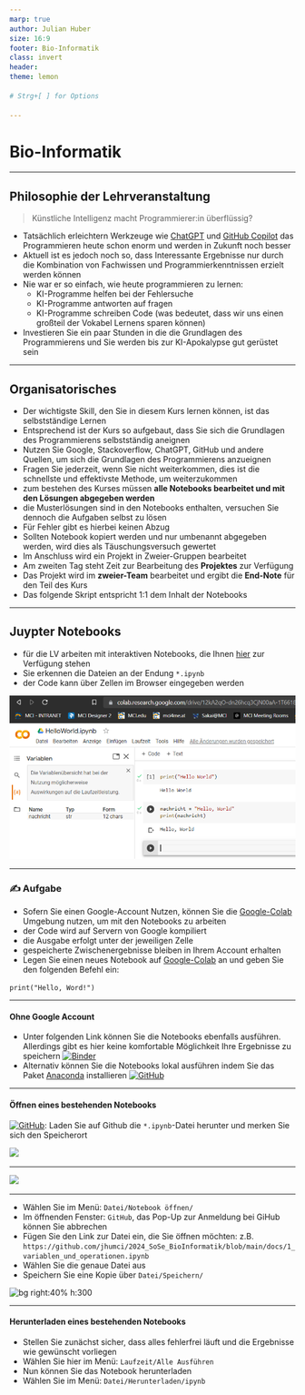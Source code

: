 ```yaml
---
marp: true
author: Julian Huber
size: 16:9
footer: Bio-Informatik
class: invert
header: 
theme: lemon 

# Strg+[ ] for Options 

---
```


<!-- paginate: true -->

# Bio-Informatik

---

## Philosophie der Lehrveranstaltung

> Künstliche Intelligenz macht Programmierer:in überflüssig?


* Tatsächlich erleichtern Werkzeuge wie [ChatGPT](https://chat.openai.com/) und [GitHub Copilot](https://github.com/features/copilot) das Programmieren heute schon enorm und werden in Zukunft noch besser
* Aktuell ist es jedoch noch so, dass Interessante Ergebnisse nur durch die Kombination von Fachwissen und Programmierkenntnissen erzielt werden können
* Nie war er so einfach, wie heute programmieren zu lernen:
    * KI-Programme helfen bei der Fehlersuche
    * KI-Programme antworten auf fragen
    * KI-Programme schreiben Code (was bedeutet, dass wir uns einen großteil der Vokabel Lernens sparen können)
* Investieren Sie ein paar Stunden in die die Grundlagen des Programmierens und Sie werden bis zur KI-Apokalypse gut gerüstet sein

---

## Organisatorisches

- Der wichtigste Skill, den Sie in diesem Kurs lernen können, ist das selbstständige Lernen
- Entsprechend ist der Kurs so aufgebaut, dass Sie sich die Grundlagen des Programmierens selbstständig aneignen
- Nutzen Sie Google, Stackoverflow, ChatGPT, GitHub und andere Quellen, um sich die Grundlagen des Programmierens anzueignen
- Fragen Sie jederzeit, wenn Sie nicht weiterkommen, dies ist die schnellste und effektivste Methode, um weiterzukommen
- zum bestehen des Kurses müssen **alle Notebooks bearbeitet und mit den Lösungen abgegeben werden**
- die Musterlösungen sind in den Notebooks enthalten, versuchen Sie dennoch die Aufgaben selbst zu lösen
- Für Fehler gibt es hierbei keinen Abzug
- Sollten Notebook kopiert werden und nur umbenannt abgegeben werden, wird dies als Täuschungsversuch gewertet
- Im Anschluss wird ein Projekt in Zweier-Gruppen bearbeitet
- Am zweiten Tag steht Zeit zur Bearbeitung des **Projektes** zur Verfügung
- Das Projekt wird im **zweier-Team** bearbeitet und ergibt die **End-Note** für den Teil des Kurs
- Das folgende Skript entspricht 1:1 dem Inhalt der Notebooks

---

## Juypter Notebooks

* für die LV arbeiten mit interaktiven Notebooks, die Ihnen [hier](https://github.com/jhumci/2024_SoSe_BioInformatik/tree/main/docs) zur Verfügung stehen
* Sie erkennen die Dateien an der Endung `*.ipynb`
* der Code kann über Zellen im Browser eingegeben werden

![bg right h:350](images/HelloWorldNotebook.png)



---


### ✍️ Aufgabe

* Sofern Sie einen Google-Account Nutzen, können Sie die [Google-Colab](https://colab.research.google.com/) Umgebung nutzen, um mit den Notebooks zu arbeiten
* der Code wird auf Servern von Google kompiliert
* die Ausgabe erfolgt unter der jeweiligen Zelle
* gespeicherte Zwischenergebnisse bleiben in Ihrem Account erhalten
* Legen Sie einen neues Notebook auf [Google-Colab](https://colab.research.google.com/) an und geben Sie den folgenden Befehl ein:

```print("Hello, Word!")```

---

#### Ohne Google Account

- Unter folgenden Link können Sie die Notebooks ebenfalls ausführen. Allerdings gibt es hier keine komfortable Möglichkeit Ihre Ergebnisse zu speichern
[![Binder](https://mybinder.org/badge_logo.svg)](https://mybinder.org/v2/gh/jhumci/2024_SoSe_BioInformatik/tree/main/docs/HEAD) 
- Alternativ können Sie die Notebooks lokal ausführen indem Sie das Paket [Anaconda](https://www.youtube.com/watch?v=h1sAzPojKMg) installieren
[![GitHub](https://img.shields.io/badge/github-%23121011.svg?style=for-the-badge&logo=github&logoColor=white)](https://github.com/jhumci/2024_SoSe_BioInformatik/tree/main/docs)

---

#### Öffnen eines bestehenden Notebooks

[![GitHub](https://img.shields.io/badge/github-%23121011.svg?style=for-the-badge&logo=github&logoColor=white)](https://github.com/jhumci/2024_SoSe_BioInformatik/tree/main/docs): Laden Sie auf Github die `*.ipynb`-Datei herunter und merken Sie sich den Speicherort

![](images/DoewnloadNotebook.png)


---

![](images/OpenColab.webp)

---

- Wählen Sie im Menü: `Datei/Notebook öffnen/` 
- Im öffnenden Fenster: `GitHub`, das Pop-Up zur Anmeldung bei GiHub können Sie abbrechen
- Fügen Sie den Link zur Datei ein, die Sie öffnen möchten: z.B. `https://github.com/jhumci/2024_SoSe_BioInformatik/blob/main/docs/1_variablen_und_operationen.ipynb`
- Wählen Sie die genaue Datei aus
- Speichern Sie eine Kopie über `Datei/Speichern/` 


![bg right:40% h:300](images/Repooeffenen.png)

---

#### Herunterladen eines bestehenden Notebooks

- Stellen Sie zunächst sicher, dass alles fehlerfrei läuft und die Ergebnisse wie gewünscht vorliegen
- Wählen Sie hier im Menü: `Laufzeit/Alle Ausführen`
- Nun können Sie das Notebook herunterladen
- Wählen Sie im Menü: `Datei/Herunterladen/ipynb`